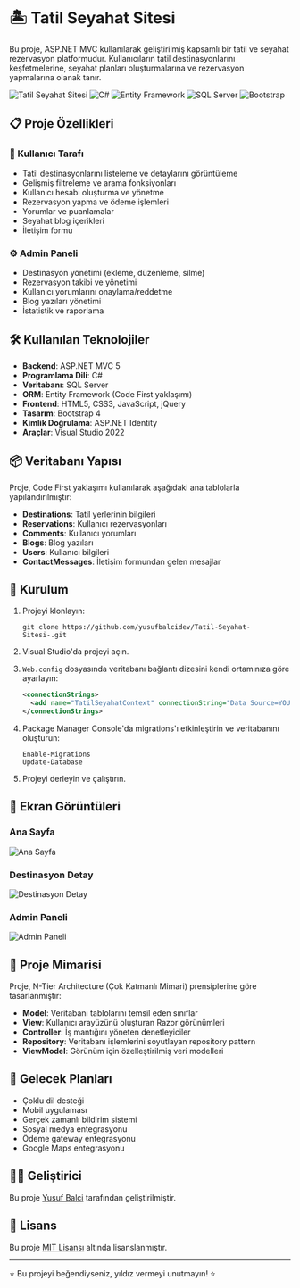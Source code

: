 # 🏝️ Tatil Seyahat Sitesi

Bu proje, ASP.NET MVC kullanılarak geliştirilmiş kapsamlı bir tatil ve seyahat rezervasyon platformudur. Kullanıcıların tatil destinasyonlarını keşfetmelerine, seyahat planları oluşturmalarına ve rezervasyon yapmalarına olanak tanır.

![Tatil Seyahat Sitesi](https://img.shields.io/badge/ASP.NET%20MVC-5C2D91?style=for-the-badge&logo=.net&logoColor=white)
![C#](https://img.shields.io/badge/C%23-239120?style=for-the-badge&logo=c-sharp&logoColor=white)
![Entity Framework](https://img.shields.io/badge/Entity%20Framework-512BD4?style=for-the-badge&logo=.net&logoColor=white)
![SQL Server](https://img.shields.io/badge/SQL%20Server-CC2927?style=for-the-badge&logo=microsoft-sql-server&logoColor=white)
![Bootstrap](https://img.shields.io/badge/Bootstrap-7952B3?style=for-the-badge&logo=bootstrap&logoColor=white)

## 📋 Proje Özellikleri

### 🌟 Kullanıcı Tarafı
- Tatil destinasyonlarını listeleme ve detaylarını görüntüleme
- Gelişmiş filtreleme ve arama fonksiyonları
- Kullanıcı hesabı oluşturma ve yönetme
- Rezervasyon yapma ve ödeme işlemleri
- Yorumlar ve puanlamalar
- Seyahat blog içerikleri
- İletişim formu

### ⚙️ Admin Paneli
- Destinasyon yönetimi (ekleme, düzenleme, silme)
- Rezervasyon takibi ve yönetimi
- Kullanıcı yorumlarını onaylama/reddetme
- Blog yazıları yönetimi
- İstatistik ve raporlama

## 🛠️ Kullanılan Teknolojiler

- **Backend**: ASP.NET MVC 5
- **Programlama Dili**: C#
- **Veritabanı**: SQL Server
- **ORM**: Entity Framework (Code First yaklaşımı)
- **Frontend**: HTML5, CSS3, JavaScript, jQuery
- **Tasarım**: Bootstrap 4
- **Kimlik Doğrulama**: ASP.NET Identity
- **Araçlar**: Visual Studio 2022

## 📦 Veritabanı Yapısı

Proje, Code First yaklaşımı kullanılarak aşağıdaki ana tablolarla yapılandırılmıştır:

- **Destinations**: Tatil yerlerinin bilgileri
- **Reservations**: Kullanıcı rezervasyonları
- **Comments**: Kullanıcı yorumları
- **Blogs**: Blog yazıları
- **Users**: Kullanıcı bilgileri
- **ContactMessages**: İletişim formundan gelen mesajlar

## 🚀 Kurulum

1. Projeyi klonlayın:
   ```
   git clone https://github.com/yusufbalcidev/Tatil-Seyahat-Sitesi-.git
   ```

2. Visual Studio'da projeyi açın.

3. `Web.config` dosyasında veritabanı bağlantı dizesini kendi ortamınıza göre ayarlayın:
   ```xml
   <connectionStrings>
     <add name="TatilSeyahatContext" connectionString="Data Source=YOURSERVER;Initial Catalog=TatilSeyahatDB;Integrated Security=True;" providerName="System.Data.SqlClient" />
   </connectionStrings>
   ```

4. Package Manager Console'da migrations'ı etkinleştirin ve veritabanını oluşturun:
   ```
   Enable-Migrations
   Update-Database
   ```

5. Projeyi derleyin ve çalıştırın.

## 📸 Ekran Görüntüleri

### Ana Sayfa
![Ana Sayfa](/screenshots/anasayfa.png)

### Destinasyon Detay
![Destinasyon Detay](/screenshots/destinasyon-detay.png)

### Admin Paneli
![Admin Paneli](/screenshots/admin-panel.png)

## 🔄 Proje Mimarisi

Proje, N-Tier Architecture (Çok Katmanlı Mimari) prensiplerine göre tasarlanmıştır:

- **Model**: Veritabanı tablolarını temsil eden sınıflar
- **View**: Kullanıcı arayüzünü oluşturan Razor görünümleri
- **Controller**: İş mantığını yöneten denetleyiciler
- **Repository**: Veritabanı işlemlerini soyutlayan repository pattern
- **ViewModel**: Görünüm için özelleştirilmiş veri modelleri

## 🔮 Gelecek Planları

- Çoklu dil desteği
- Mobil uygulaması
- Gerçek zamanlı bildirim sistemi
- Sosyal medya entegrasyonu
- Ödeme gateway entegrasyonu
- Google Maps entegrasyonu

## 👨‍💻 Geliştirici

Bu proje [Yusuf Balci](https://github.com/yusufbalcidev) tarafından geliştirilmiştir.

## 📄 Lisans

Bu proje [MIT Lisansı](LICENSE) altında lisanslanmıştır.

---

⭐ Bu projeyi beğendiyseniz, yıldız vermeyi unutmayın! ⭐
